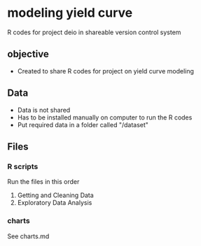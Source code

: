 # modeling yield curve
R codes for project deio in shareable version control system

## objective

- Created to share R codes for project on yield curve modeling

## Data

- Data is not shared 
- Has to be installed manually on computer to run the R codes 
- Put required data in a folder called "/dataset"

## Files


### R scripts

Run the files in this order

1. Getting and Cleaning Data
2. Exploratory Data Analysis



### charts
See charts.md
